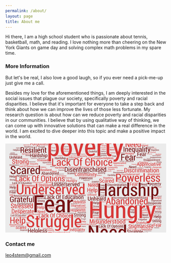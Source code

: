 ```yaml
---
permalink: /about/
layout: page
title: About me
---
```


Hi there, I am a high school student who is passionate about tennis, basketball, math, and reading. I love nothing more than cheering on the New York Giants on game day and solving complex math problems in my spare time. 

### More Information  

But let's be real, I also love a good laugh, so if you ever need a pick-me-up just give me a call.

Besides my love for the aforementioned things, I am deeply interested in the social issues that plague our society, specifically poverty and racial disparities. I believe that it's important for everyone to take a step back and think about how we can improve the lives of those less fortunate. My research question is about how can we reduce poverty and racial disparities in our communities. I believe that by using qualitative way of thinking, we can come up with innovative solutions that can make a real difference in the world. I am excited to dive deeper into this topic and make a positive impact in the world.

![](/assets/images/poverty.png)

### Contact me

[leo4stem@gmail.com](mailto:leo4stem@gmail.com)

